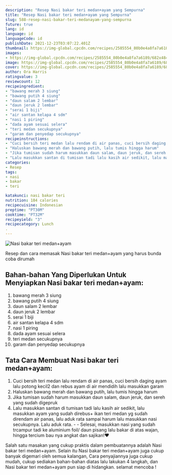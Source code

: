 ```yaml
---
description: "Resep Nasi bakar teri medan+ayam yang Sempurna"
title: "Resep Nasi bakar teri medan+ayam yang Sempurna"
slug: 588-resep-nasi-bakar-teri-medanayam-yang-sempurna
future: true
lang: id
language: id
languageCode: id
publishDate: 2021-12-23T03:07:22.401Z 
thumbnail: https://img-global.cpcdn.com/recipes/2585554_80b0e4a8fa7a6189/682x484cq65/nasi-bakar-teri-medanayam-foto-resep-utama.png
images:
- https://img-global.cpcdn.com/recipes/2585554_80b0e4a8fa7a6189/682x484cq65/nasi-bakar-teri-medanayam-foto-resep-utama.png
image: https://img-global.cpcdn.com/recipes/2585554_80b0e4a8fa7a6189/682x484cq65/nasi-bakar-teri-medanayam-foto-resep-utama.png
cover: https://img-global.cpcdn.com/recipes/2585554_80b0e4a8fa7a6189/682x484cq65/nasi-bakar-teri-medanayam-foto-resep-utama.png
author: Ora Harris
ratingvalue: 3
reviewcount: 12
recipeingredient:
- "bawang merah 3 siung"
- "bawang putih 4 siung"
- "daun salam 2 lembar"
- "daun jeruk 2 lembar"
- "serai 1 biji"
- "air santan kelapa 4 sdm"
- "nasi 1 piring"
- "dada ayam sesuai selera"
- "teri medan secukupnya"
- "garam dan penyedap secukupnya"
recipeinstructions:
- "Cuci bersih teri medan lalu rendam di air panas, cuci bersih daging ayam lalu potong kecil2 dan rebus ayam di air mendidih lalu masukkan garam"
- "Haluskan bawang merah dan bawang putih, lalu tumis hingga harum"
- "Jika tumisan sudah harum masukkan daun salam, daun jeruk, dan sereh yang sudah digepruk"
- "Lalu masukkan santan di tumisan tadi lalu kasih air sedikit, lalu masukkan ayam yang sudah direbus+ ikan teri medan yg sudah direndam air panas, lalu aduk rata sampai harum lalu masukkan nasi secukupnya. Lalu aduk rata.   Selesai, masukkan nasi yang sudah trcampur tadi ke aluminium foil/ daun pisang lalu bakar di atas wajan, hingga tercium bau nya angkat dan sajikan!❤️"
categories:
- Resep
tags:
- nasi
- bakar
- teri

katakunci: nasi bakar teri 
nutrition: 184 calories
recipecuisine: Indonesian
preptime: "PT30M"
cooktime: "PT32M"
recipeyield: "3"
recipecategory: Lunch
. 
---
```



![Nasi bakar teri medan+ayam](https://img-global.cpcdn.com/recipes/2585554_80b0e4a8fa7a6189/682x484cq65/nasi-bakar-teri-medanayam-foto-resep-utama.png)

Resep dan cara memasak  Nasi bakar teri medan+ayam yang harus bunda coba dirumah

<!--inarticleads1-->

## Bahan-bahan Yang Diperlukan Untuk Menyiapkan Nasi bakar teri medan+ayam:

1. bawang merah 3 siung
1. bawang putih 4 siung
1. daun salam 2 lembar
1. daun jeruk 2 lembar
1. serai 1 biji
1. air santan kelapa 4 sdm
1. nasi 1 piring
1. dada ayam sesuai selera
1. teri medan secukupnya
1. garam dan penyedap secukupnya



<!--inarticleads2-->

## Tata Cara Membuat Nasi bakar teri medan+ayam:

1. Cuci bersih teri medan lalu rendam di air panas, cuci bersih daging ayam lalu potong kecil2 dan rebus ayam di air mendidih lalu masukkan garam
1. Haluskan bawang merah dan bawang putih, lalu tumis hingga harum
1. Jika tumisan sudah harum masukkan daun salam, daun jeruk, dan sereh yang sudah digepruk
1. Lalu masukkan santan di tumisan tadi lalu kasih air sedikit, lalu masukkan ayam yang sudah direbus+ ikan teri medan yg sudah direndam air panas, lalu aduk rata sampai harum lalu masukkan nasi secukupnya. Lalu aduk rata.  -  - Selesai, masukkan nasi yang sudah trcampur tadi ke aluminium foil/ daun pisang lalu bakar di atas wajan, hingga tercium bau nya angkat dan sajikan!❤️




Salah satu masakan yang cukup praktis dalam pembuatannya adalah  Nasi bakar teri medan+ayam. Selain itu  Nasi bakar teri medan+ayam  juga cukup banyak digemari oleh semua kalangan, Cara penyajiannya juga cukup mudah, cukup sediakan bahan-bahan diatas lalu lakukan 4 langkah, dan  Nasi bakar teri medan+ayam  pun siap di hidangkan. selamat mencoba !
